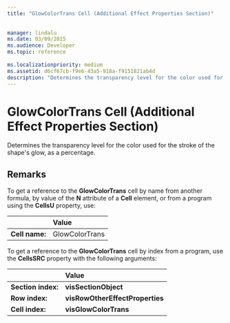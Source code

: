 ```yaml
---
title: "GlowColorTrans Cell (Additional Effect Properties Section)"
 
 
manager: lindalu
ms.date: 03/09/2015
ms.audience: Developer
ms.topic: reference
 
ms.localizationpriority: medium
ms.assetid: d6cf67cb-f9e6-43a5-918a-f9151821ab4d
description: "Determines the transparency level for the color used for the stroke of the shape's glow, as a percentage."
---
```


# GlowColorTrans Cell (Additional Effect Properties Section)

Determines the transparency level for the color used for the stroke of the shape's glow, as a percentage. 
  
## Remarks

To get a reference to the **GlowColorTrans** cell by name from another formula, by value of the **N** attribute of a **Cell** element, or from a program using the **CellsU** property, use: 
  
||Value |
|:-----|:-----|
| **Cell name:**  <br/> | GlowColorTrans  <br/> |
   
To get a reference to the **GlowColorTrans** cell by index from a program, use the **CellsSRC** property with the following arguments: 
  
||Value |
|:-----|:-----|
| **Section index:**  <br/> |**visSectionObject** <br/> |
| **Row index:**  <br/> |**visRowOtherEffectProperties** <br/> |
| **Cell index:**  <br/> |**visGlowColorTrans** <br/> |
   

